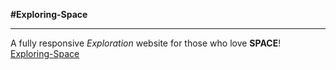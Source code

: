 **#Exploring-Space**
***
A fully responsive _Exploration_ website for those who love **SPACE**!
[Exploring-Space](https://hungry-noether-ee09f3.netlify.app/ "Live Site")
